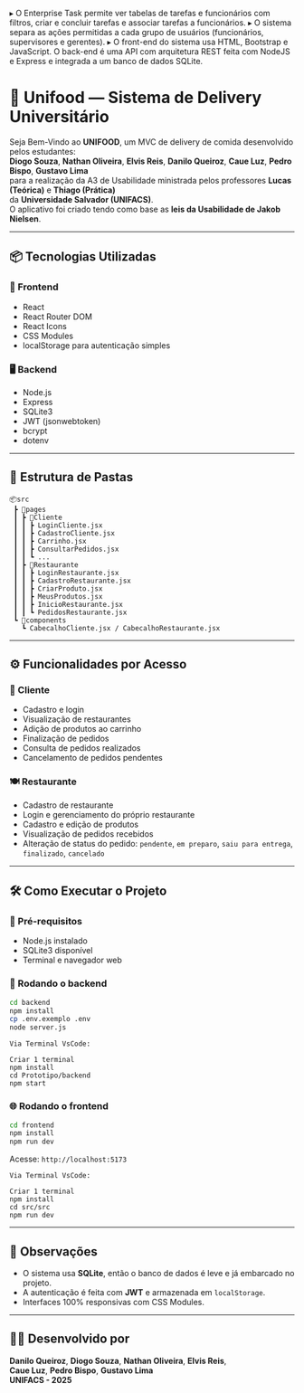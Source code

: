 ▸ O Enterprise Task permite ver tabelas de tarefas e funcionários com filtros, criar e concluir tarefas e associar tarefas a funcionários.
▸ O sistema separa as ações permitidas a cada grupo de usuários (funcionários, supervisores e gerentes).
▸ O front-end do sistema usa HTML, Bootstrap e JavaScript. O back-end é uma API com arquitetura REST feita com NodeJS e Express e integrada a um banco de dados SQLite.
# 🍔 Unifood — Sistema de Delivery Universitário

Seja Bem-Vindo ao **UNIFOOD**, um MVC de delivery de comida desenvolvido pelos estudantes:  
**Diogo Souza**, **Nathan Oliveira**, **Elvis Reis**, **Danilo Queiroz**, **Caue Luz**, **Pedro Bispo**, **Gustavo Lima**  
para a realização da A3 de Usabilidade ministrada pelos professores **Lucas (Teórica)** e **Thiago (Prática)**  
da **Universidade Salvador (UNIFACS)**.  
O aplicativo foi criado tendo como base as **leis da Usabilidade de Jakob Nielsen**.

---

## 📦 Tecnologias Utilizadas

### 🔧 Frontend
- React
- React Router DOM
- React Icons
- CSS Modules
- localStorage para autenticação simples

### 🖥️ Backend
- Node.js
- Express
- SQLite3
- JWT (jsonwebtoken)
- bcrypt
- dotenv

---

## 📁 Estrutura de Pastas

```
📦src
 ┣ 📂pages
 ┃ ┣ 📂Cliente
 ┃ ┃ ┣ LoginCliente.jsx
 ┃ ┃ ┣ CadastroCliente.jsx
 ┃ ┃ ┣ Carrinho.jsx
 ┃ ┃ ┣ ConsultarPedidos.jsx
 ┃ ┃ ┗ ...
 ┃ ┣ 📂Restaurante
 ┃ ┃ ┣ LoginRestaurante.jsx
 ┃ ┃ ┣ CadastroRestaurante.jsx
 ┃ ┃ ┣ CriarProduto.jsx
 ┃ ┃ ┣ MeusProdutos.jsx
 ┃ ┃ ┣ InicioRestaurante.jsx
 ┃ ┃ ┗ PedidosRestaurante.jsx
 ┗ 📂components
   ┗ CabecalhoCliente.jsx / CabecalhoRestaurante.jsx
```

---

## ⚙️ Funcionalidades por Acesso

### 👤 Cliente
- Cadastro e login
- Visualização de restaurantes
- Adição de produtos ao carrinho
- Finalização de pedidos
- Consulta de pedidos realizados
- Cancelamento de pedidos pendentes

### 🍽️ Restaurante
- Cadastro de restaurante
- Login e gerenciamento do próprio restaurante
- Cadastro e edição de produtos
- Visualização de pedidos recebidos
- Alteração de status do pedido: `pendente`, `em preparo`, `saiu para entrega`, `finalizado`, `cancelado`

---

## 🛠️ Como Executar o Projeto

### 🔽 Pré-requisitos

- Node.js instalado
- SQLite3 disponível
- Terminal e navegador web

### 🚀 Rodando o backend

```bash
cd backend
npm install
cp .env.exemplo .env  
node server.js
```

```
Via Terminal VsCode:

Criar 1 terminal
npm install
cd Prototipo/backend
npm start

```

### 🌐 Rodando o frontend

```bash
cd frontend
npm install
npm run dev
```

Acesse: `http://localhost:5173`

```
Via Terminal VsCode:

Criar 1 terminal
npm install
cd src/src
npm run dev
```

---

## 📌 Observações

- O sistema usa **SQLite**, então o banco de dados é leve e já embarcado no projeto.
- A autenticação é feita com **JWT** e armazenada em `localStorage`.
- Interfaces 100% responsivas com CSS Modules.

---

## 🧑‍💻 Desenvolvido por

**Danilo Queiroz**, **Diogo Souza**, **Nathan Oliveira**, **Elvis Reis**,  
**Caue Luz**, **Pedro Bispo**, **Gustavo Lima**  
**UNIFACS - 2025**
